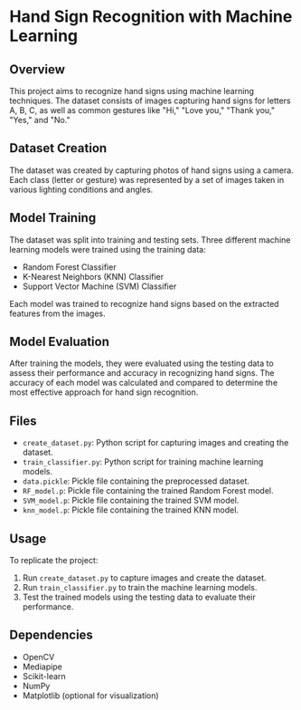 # Hand Sign Recognition with Machine Learning

## Overview
This project aims to recognize hand signs using machine learning techniques. The dataset consists of images capturing hand signs for letters A, B, C, as well as common gestures like "Hi," "Love you," "Thank you," "Yes," and "No."

## Dataset Creation
The dataset was created by capturing photos of hand signs using a camera. Each class (letter or gesture) was represented by a set of images taken in various lighting conditions and angles.

## Model Training
The dataset was split into training and testing sets. Three different machine learning models were trained using the training data:
- Random Forest Classifier
- K-Nearest Neighbors (KNN) Classifier
- Support Vector Machine (SVM) Classifier

Each model was trained to recognize hand signs based on the extracted features from the images.

## Model Evaluation
After training the models, they were evaluated using the testing data to assess their performance and accuracy in recognizing hand signs. The accuracy of each model was calculated and compared to determine the most effective approach for hand sign recognition.

## Files
- `create_dataset.py`: Python script for capturing images and creating the dataset.
- `train_classifier.py`: Python script for training machine learning models.
- `data.pickle`: Pickle file containing the preprocessed dataset.
- `RF_model.p`: Pickle file containing the trained Random Forest model.
- `SVM_model.p`: Pickle file containing the trained SVM model.
- `knn_model.p`: Pickle file containing the trained KNN model.

## Usage
To replicate the project:
1. Run `create_dataset.py` to capture images and create the dataset.
2. Run `train_classifier.py` to train the machine learning models.
3. Test the trained models using the testing data to evaluate their performance.

## Dependencies
- OpenCV
- Mediapipe
- Scikit-learn
- NumPy
- Matplotlib (optional for visualization)
